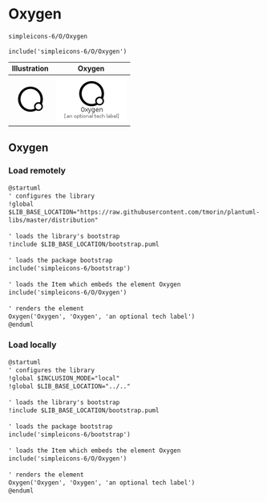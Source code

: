 # Oxygen


```text
simpleicons-6/O/Oxygen
```

```text
include('simpleicons-6/O/Oxygen')
```



| Illustration | Oxygen |
| :---: | :---: |
| ![illustration for Illustration](../../simpleicons-6/O/Oxygen.png) | ![illustration for Oxygen](../../simpleicons-6/O/Oxygen.Local.png) |




## Oxygen

### Load remotely
```plantuml
@startuml
' configures the library
!global $LIB_BASE_LOCATION="https://raw.githubusercontent.com/tmorin/plantuml-libs/master/distribution"

' loads the library's bootstrap
!include $LIB_BASE_LOCATION/bootstrap.puml

' loads the package bootstrap
include('simpleicons-6/bootstrap')

' loads the Item which embeds the element Oxygen
include('simpleicons-6/O/Oxygen')

' renders the element
Oxygen('Oxygen', 'Oxygen', 'an optional tech label')
@enduml
```

### Load locally
```plantuml
@startuml
' configures the library
!global $INCLUSION_MODE="local"
!global $LIB_BASE_LOCATION="../.."

' loads the library's bootstrap
!include $LIB_BASE_LOCATION/bootstrap.puml

' loads the package bootstrap
include('simpleicons-6/bootstrap')

' loads the Item which embeds the element Oxygen
include('simpleicons-6/O/Oxygen')

' renders the element
Oxygen('Oxygen', 'Oxygen', 'an optional tech label')
@enduml
```

